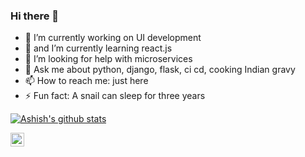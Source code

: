 ### Hi there 👋


- 🔭 I’m currently working on UI development
- 🌱 and I’m currently learning react.js
- 🤔 I’m looking for help with microservices
- 💬 Ask me about python, django, flask, ci cd, cooking Indian gravy
- 📫 How to reach me: just here
- ⚡ Fun fact: A snail can sleep for three years


[![Ashish's github stats](https://github-readme-stats.vercel.app/api?username=msashish)](https://github.com/anuraghazra/github-readme-stats)

[<img align="left" alt="codeSTACKr | LinkedIn" width="22px" src="https://cdn.jsdelivr.net/npm/simple-icons@v3/icons/linkedin.svg" />][linkedin]

[linkedin]: https://www.linkedin.com/in/ashish-sheelavantar-79241662/
